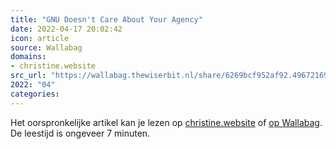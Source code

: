 ```yaml
---
title: "GNU Doesn't Care About Your Agency"
date: 2022-04-17 20:02:42
icon: article
source: Wallabag
domains:
- christine.website
src_url: "https://wallabag.thewiserbit.nl/share/6269bcf952af92.49672169"
2022: "04"
categories:
---
```

Het oorspronkelijke artikel kan je lezen op [christine.website](https://christine.website/blog/gnu-your-parent-2022-02-10) of [op Wallabag](https://wallabag.thewiserbit.nl/share/6269bcf952af92.49672169). De leestijd is ongeveer 7 minuten.